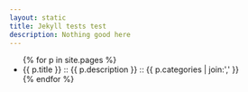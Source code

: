 ```yaml
---
layout: static
title: Jekyll tests test
description: Nothing good here
---
```


<ul>
{% for p in site.pages %}
<li> {{ p.title }} :: {{ p.description }} :: {{ p.categories | join:',' }}
</li>
{% endfor %} <!-- page -->
</ul>